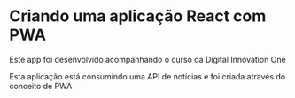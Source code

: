 <h1>Criando uma aplicação React com PWA</h1>

<p>Este app foi desenvolvido acompanhando o curso da Digital Innovation One</p>

<p>Esta aplicação está consumindo uma API de notícias e foi criada através do conceito de PWA</p>